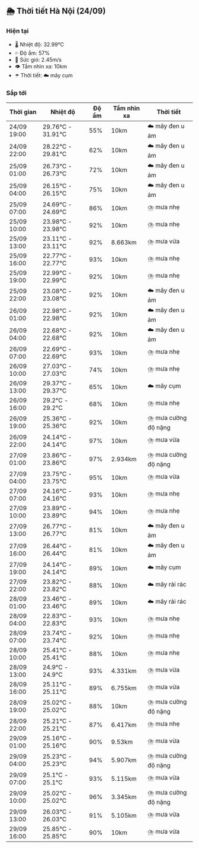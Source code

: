 ## 🌦️ Thời tiết Hà Nội (24/09)

### Hiện tại

- 🌡️ Nhiệt độ: 32.99℃
- 💦 Độ ẩm: 57%
- 💨 Sức gió: 2.45m/s
- 👁️ Tầm nhìn xa: 10km
- ☂️ Thời tiết: ☁️ mây cụm

### Sắp tới

| Thời gian | Nhiệt độ | Độ ẩm | Tầm nhìn xa | Thời tiết |
| --- | --- | --- | --- | --- |
| 24/09 19:00 | 29.76℃ - 31.91℃ | 55% | 10km | ☁️ mây đen u ám |
| 24/09 22:00 | 28.22℃ - 29.81℃ | 62% | 10km | ☁️ mây đen u ám |
| 25/09 01:00 | 26.73℃ - 26.73℃ | 72% | 10km | ☁️ mây đen u ám |
| 25/09 04:00 | 26.15℃ - 26.15℃ | 75% | 10km | ☁️ mây đen u ám |
| 25/09 07:00 | 24.69℃ - 24.69℃ | 86% | 10km | ⛈️ mưa nhẹ |
| 25/09 10:00 | 23.98℃ - 23.98℃ | 92% | 10km | ⛈️ mưa nhẹ |
| 25/09 13:00 | 23.11℃ - 23.11℃ | 92% | 8.663km | ⛈️ mưa vừa |
| 25/09 16:00 | 22.77℃ - 22.77℃ | 93% | 10km | ⛈️ mưa nhẹ |
| 25/09 19:00 | 22.99℃ - 22.99℃ | 92% | 10km | ⛈️ mưa nhẹ |
| 25/09 22:00 | 23.08℃ - 23.08℃ | 92% | 10km | ☁️ mây đen u ám |
| 26/09 01:00 | 22.98℃ - 22.98℃ | 92% | 10km | ☁️ mây đen u ám |
| 26/09 04:00 | 22.68℃ - 22.68℃ | 92% | 10km | ☁️ mây đen u ám |
| 26/09 07:00 | 22.69℃ - 22.69℃ | 93% | 10km | ⛈️ mưa nhẹ |
| 26/09 10:00 | 27.03℃ - 27.03℃ | 74% | 10km | ⛈️ mưa nhẹ |
| 26/09 13:00 | 29.37℃ - 29.37℃ | 65% | 10km | ☁️ mây cụm |
| 26/09 16:00 | 29.2℃ - 29.2℃ | 68% | 10km | ⛈️ mưa nhẹ |
| 26/09 19:00 | 25.36℃ - 25.36℃ | 92% | 10km | ⛈️ mưa cường độ nặng |
| 26/09 22:00 | 24.14℃ - 24.14℃ | 97% | 10km | ⛈️ mưa vừa |
| 27/09 01:00 | 23.86℃ - 23.86℃ | 97% | 2.934km | ⛈️ mưa cường độ nặng |
| 27/09 04:00 | 23.75℃ - 23.75℃ | 95% | 10km | ⛈️ mưa vừa |
| 27/09 07:00 | 24.16℃ - 24.16℃ | 93% | 10km | ⛈️ mưa nhẹ |
| 27/09 10:00 | 23.89℃ - 23.89℃ | 94% | 10km | ⛈️ mưa nhẹ |
| 27/09 13:00 | 26.77℃ - 26.77℃ | 81% | 10km | ☁️ mây đen u ám |
| 27/09 16:00 | 26.44℃ - 26.44℃ | 81% | 10km | ☁️ mây đen u ám |
| 27/09 19:00 | 24.14℃ - 24.14℃ | 89% | 10km | ☁️ mây cụm |
| 27/09 22:00 | 23.82℃ - 23.82℃ | 88% | 10km | ☁️ mây rải rác |
| 28/09 01:00 | 23.46℃ - 23.46℃ | 89% | 10km | ☁️ mây rải rác |
| 28/09 04:00 | 22.83℃ - 22.83℃ | 93% | 10km | ⛈️ mưa nhẹ |
| 28/09 07:00 | 23.74℃ - 23.74℃ | 92% | 10km | ⛈️ mưa nhẹ |
| 28/09 10:00 | 25.41℃ - 25.41℃ | 88% | 10km | ⛈️ mưa nhẹ |
| 28/09 13:00 | 24.9℃ - 24.9℃ | 93% | 4.331km | ⛈️ mưa vừa |
| 28/09 16:00 | 25.11℃ - 25.11℃ | 89% | 6.755km | ⛈️ mưa vừa |
| 28/09 19:00 | 25.02℃ - 25.02℃ | 88% | 10km | ⛈️ mưa cường độ nặng |
| 28/09 22:00 | 25.21℃ - 25.21℃ | 87% | 6.417km | ⛈️ mưa nhẹ |
| 29/09 01:00 | 25.16℃ - 25.16℃ | 90% | 9.53km | ⛈️ mưa vừa |
| 29/09 04:00 | 25.23℃ - 25.23℃ | 94% | 5.907km | ⛈️ mưa cường độ nặng |
| 29/09 07:00 | 25.1℃ - 25.1℃ | 93% | 5.115km | ⛈️ mưa vừa |
| 29/09 10:00 | 25.02℃ - 25.02℃ | 96% | 3.345km | ⛈️ mưa cường độ nặng |
| 29/09 13:00 | 26.03℃ - 26.03℃ | 91% | 5.105km | ⛈️ mưa vừa |
| 29/09 16:00 | 25.85℃ - 25.85℃ | 90% | 10km | ⛈️ mưa vừa |
